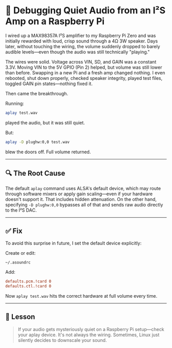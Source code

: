 # 🧠 Debugging Quiet Audio from an I²S Amp on a Raspberry Pi

I wired up a MAX98357A I²S amplifier to my Raspberry Pi Zero and was initially rewarded with loud, crisp sound through a 4Ω 3W speaker. Days later, without touching the wiring, the volume suddenly dropped to barely audible levels—even though the audio was still technically "playing."

The wires were solid. Voltage across VIN, SD, and GAIN was a constant 3.3V. Moving VIN to the 5V GPIO (Pin 2) helped, but volume was still lower than before. Swapping in a new Pi and a fresh amp changed nothing. I even rebooted, shut down properly, checked speaker integrity, played test files, toggled GAIN pin states—nothing fixed it.

Then came the breakthrough.

Running:

```bash
aplay test.wav
```

played the audio, but it was still quiet.

But:

```bash
aplay -D plughw:0,0 test.wav
```

blew the doors off. Full volume returned.

---

## 🔍 The Root Cause

The default `aplay` command uses ALSA's default device, which may route through software mixers or apply gain scaling—even if your hardware doesn't support it. That includes hidden attenuation. On the other hand, specifying `-D plughw:0,0` bypasses all of that and sends raw audio directly to the I²S DAC.

---

## ✅ Fix

To avoid this surprise in future, I set the default device explicitly:

Create or edit:

`~/.asoundrc`

Add:

```ini
defaults.pcm.!card 0
defaults.ctl.!card 0
```

Now `aplay test.wav` hits the correct hardware at full volume every time.

---

## 🧠 Lesson

> If your audio gets mysteriously quiet on a Raspberry Pi setup—check your aplay device. It's not always the wiring. Sometimes, Linux just silently decides to downscale your sound.
